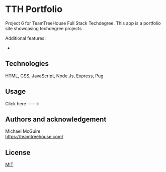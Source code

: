 # TTH Portfolio

Project 6 for TeamTreeHouse Full Stack Techdegree. This app is a portfolio site showcasing techdegree projects

Additional features:

-

## Technologies

HTML, CSS, JavaScript, Node.Js, Express, Pug

## Usage

Click here --->

## Authors and acknowledgement

Michael McGuire\
https://teamtreehouse.com/

## License

[MIT](https://choosealicense.com/licenses/mit/)
